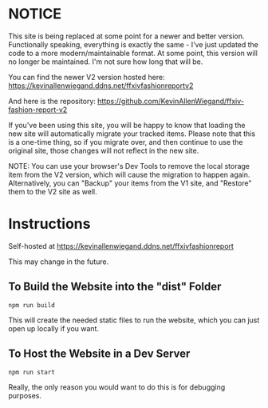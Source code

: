 # NOTICE

This site is being replaced at some point for a newer and better version. Functionally speaking, everything is exactly the same - I've just updated the code to a more modern/maintainable format. At some point, this version will no longer be maintained. I'm not sure how long that will be.

You can find the newer V2 version hosted here: https://kevinallenwiegand.ddns.net/ffxivfashionreportv2

And here is the repository: https://github.com/KevinAllenWiegand/ffxiv-fashion-report-v2

If you've been using this site, you will be happy to know that loading the new site will automatically migrate your tracked items. Please note that this is a one-time thing, so if you migrate over, and then continue to use the original site, those changes will not reflect in the new site.

NOTE: You can use your browser's Dev Tools to remove the local storage item from the V2 version, which will cause the migration to happen again. Alternatively, you can "Backup" your items from the V1 site, and "Restore" them to the V2 site as well.

# Instructions

Self-hosted at https://kevinallenwiegand.ddns.net/ffxivfashionreport

This may change in the future.

## To Build the Website into the "dist" Folder

```
npm run build
```

This will create the needed static files to run the website, which you can just open up locally if you want.

## To Host the Website in a Dev Server

```
npm run start
```

Really, the only reason you would want to do this is for debugging purposes.